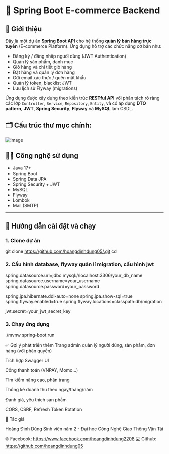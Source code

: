# 🛒 Spring Boot E-commerce Backend

## 📌 Giới thiệu

Đây là một dự án **Spring Boot API** cho hệ thống **quản lý bán hàng trực tuyến** (E-commerce Platform). Ứng dụng hỗ trợ các chức năng cơ bản như:

- Đăng ký / đăng nhập người dùng (JWT Authentication)
- Quản lý sản phẩm, danh mục
- Giỏ hàng và chi tiết giỏ hàng
- Đặt hàng và quản lý đơn hàng
- Gửi email xác thực / quên mật khẩu
- Quản lý token, blacklist JWT
- Lưu lịch sử Flyway (migrations)

Ứng dụng được xây dựng theo kiến trúc **RESTful API** với phân tách rõ ràng các lớp `Controller`, `Service`, `Repository`, `Entity`, và có áp dụng **DTO pattern**, **JWT**, **Spring Security**, **Flyway** và **MySQL** làm CSDL.

## 🗂️ Cấu trúc thư mục chính:

![image](https://github.com/user-attachments/assets/361db810-0df4-468e-bda7-fdd0125fc491)



## 🧑‍💻 Công nghệ sử dụng

- Java 17+
- Spring Boot
- Spring Data JPA
- Spring Security + JWT
- MySQL
- Flyway
- Lombok
- Mail (SMTP)

---

## 🚀 Hướng dẫn cài đặt và chạy

### 1. Clone dự án

git clone [https://github.com/hoangdinhdung05/<repo-name>.git](https://github.com/hoangdinhdung05/projectDemo.git)
cd <repo-name>

### 2. Cấu hình database, flyway quản lí migration, cấu hình jwt

spring.datasource.url=jdbc:mysql://localhost:3306/your_db_name
spring.datasource.username=your_username
spring.datasource.password=your_password

spring.jpa.hibernate.ddl-auto=none
spring.jpa.show-sql=true
spring.flyway.enabled=true
spring.flyway.locations=classpath:db/migration

jwt.secret=your_jwt_secret_key

### 3. Chạy ứng dụng

./mvnw spring-boot:run

✅ Gợi ý phát triển thêm
Trang admin quản lý người dùng, sản phẩm, đơn hàng (với phân quyền)

Tích hợp Swagger UI

Cổng thanh toán (VNPAY, Momo...)

Tìm kiếm nâng cao, phân trang

Thống kê doanh thu theo ngày/tháng/năm

Đánh giá, yêu thích sản phẩm

CORS, CSRF, Refresh Token Rotation

👤 Tác giả

Hoàng Đình Dũng
Sinh viên năm 2 - Đại học Công Nghệ Giao Thông Vận Tải

🌐 Facebook: https://www.facebook.com/hoangdinhdung2208
💻 Github: https://github.com/hoangdinhdung05

